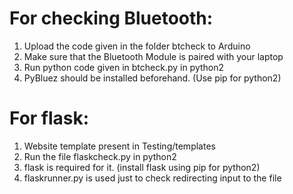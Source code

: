 # For checking Bluetooth:

1. Upload the code given in the folder btcheck to Arduino
2. Make sure that the Bluetooth Module is paired with your laptop
3. Run python code given in btcheck.py in python2
4. PyBluez should be installed beforehand. (Use pip for python2)


# For flask:
1. Website template present in Testing/templates
2. Run the file flaskcheck.py in python2
3. flask is required for it. (install flask using pip for python2)
4. flaskrunner.py is used just to check redirecting input to the file
